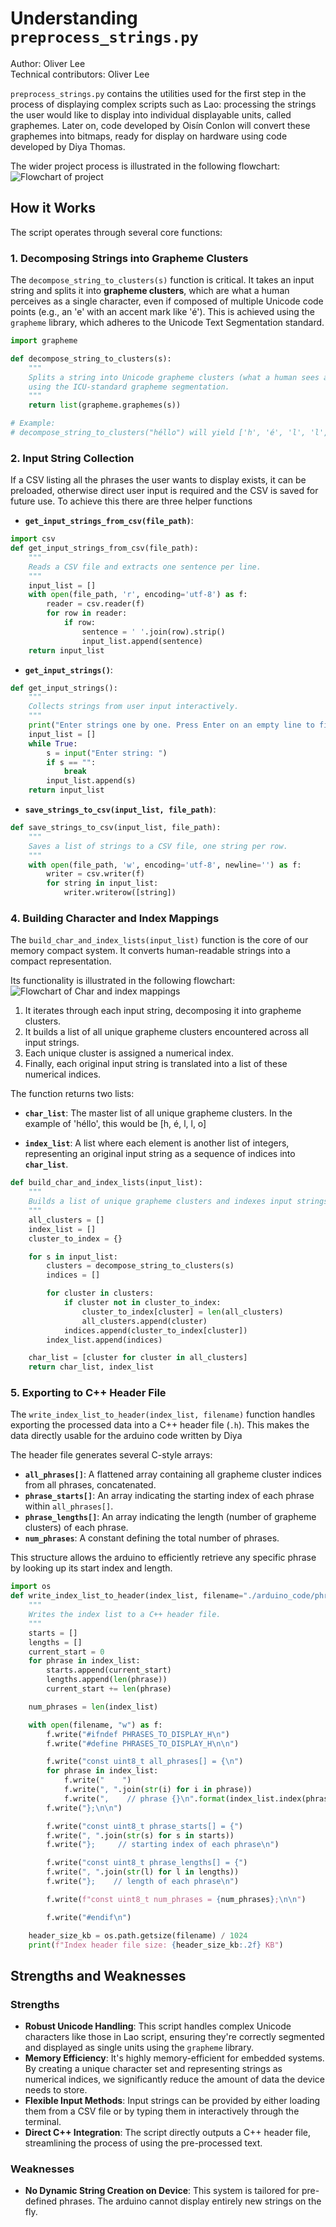 # Understanding `preprocess_strings.py`
Author: Oliver Lee  
Technical contributors: Oliver Lee

`preprocess_strings.py` contains the utilities used for the first step in the process of displaying complex scripts such as Lao: processing the strings the user would like to display into individual displayable units, called graphemes. Later on, code developed by Oisín Conlon will convert these graphemes into bitmaps, ready for display on hardware using code developed by Diya Thomas.

The wider project process is illustrated in the following flowchart:
![Flowchart of project](../www/assets/overall_flow.png)

## How it Works

The script operates through several core functions:

### 1. Decomposing Strings into Grapheme Clusters

The `decompose_string_to_clusters(s)` function is critical. It takes an input string and splits it into **grapheme clusters**, which are what a human perceives as a single character, even if composed of multiple Unicode code points (e.g., an 'e' with an accent mark like 'é'). This is achieved using the `grapheme` library, which adheres to the Unicode Text Segmentation standard.

```python
import grapheme

def decompose_string_to_clusters(s):
    """
    Splits a string into Unicode grapheme clusters (what a human sees as one character),
    using the ICU-standard grapheme segmentation.
    """
    return list(grapheme.graphemes(s))

# Example:
# decompose_string_to_clusters("héllo") will yield ['h', 'é', 'l', 'l', 'o'] # For Lao, it handles base characters and combining marks correctly.
```
### 2. Input String Collection
If a CSV listing all the phrases the user wants to display exists, it can be preloaded, otherwise direct user input is required and the CSV is saved for future use. To achieve this there are three helper functions
* **`get_input_strings_from_csv(file_path)`**:

```python
import csv
def get_input_strings_from_csv(file_path):
    """
    Reads a CSV file and extracts one sentence per line.
    """
    input_list = []
    with open(file_path, 'r', encoding='utf-8') as f:
        reader = csv.reader(f)
        for row in reader:
            if row:
                sentence = ' '.join(row).strip()
                input_list.append(sentence)
    return input_list
```
* **`get_input_strings()`**: 
```python
def get_input_strings():
    """
    Collects strings from user input interactively.
    """
    print("Enter strings one by one. Press Enter on an empty line to finish.")
    input_list = []
    while True:
        s = input("Enter string: ")
        if s == "":
            break
        input_list.append(s)
    return input_list
```
* **`save_strings_to_csv(input_list, file_path)`**: 
```python
def save_strings_to_csv(input_list, file_path):
    """
    Saves a list of strings to a CSV file, one string per row.
    """
    with open(file_path, 'w', encoding='utf-8', newline='') as f:
        writer = csv.writer(f)
        for string in input_list:
            writer.writerow([string])
```
### 4. Building Character and Index Mappings
The `build_char_and_index_lists(input_list)` function is the core of our memory compact system. It converts human-readable strings into a compact representation.

Its functionality is illustrated in the following flowchart: 
![Flowchart of Char and index mappings](../www/assets/cluster%20flow.png)

1.  It iterates through each input string, decomposing it into grapheme clusters.
2.  It builds a list of all unique grapheme clusters encountered across all input strings.
3.  Each unique cluster is assigned a numerical index.
4.  Finally, each original input string is translated into a list of these numerical indices.

The function returns two lists:

* **`char_list`**: The master list of all unique grapheme clusters. In the example of 'héllo', this would be [h, é, l, l, o]

* **`index_list`**: A list where each element is another list of integers, representing an original input string as a sequence of indices into **`char_list`**.

```python
def build_char_and_index_lists(input_list):
    """
    Builds a list of unique grapheme clusters and indexes input strings based on them.
    """
    all_clusters = []
    index_list = []
    cluster_to_index = {}

    for s in input_list:
        clusters = decompose_string_to_clusters(s)
        indices = []

        for cluster in clusters:
            if cluster not in cluster_to_index:
                cluster_to_index[cluster] = len(all_clusters)
                all_clusters.append(cluster)
            indices.append(cluster_to_index[cluster])
        index_list.append(indices)

    char_list = [cluster for cluster in all_clusters]
    return char_list, index_list
```
### 5. Exporting to C++ Header File
The `write_index_list_to_header(index_list, filename)` function handles exporting the processed data into a C++ header file (`.h`). This makes the data directly usable for the arduino code written by Diya

The header file generates several C-style arrays:

* **`all_phrases[]`**: A flattened array containing all grapheme cluster indices from all phrases, concatenated.
* **`phrase_starts[]`**: An array indicating the starting index of each phrase within `all_phrases[]`.
* **`phrase_lengths[]`**: An array indicating the length (number of grapheme clusters) of each phrase.
* **`num_phrases`**: A constant defining the total number of phrases.

This structure allows the arduino to efficiently retrieve any specific phrase by looking up its start index and length.

```python
import os
def write_index_list_to_header(index_list, filename="./arduino_code/phrases_to_display.h"):
    """
    Writes the index list to a C++ header file.
    """
    starts = []
    lengths = []
    current_start = 0
    for phrase in index_list:
        starts.append(current_start)
        lengths.append(len(phrase))
        current_start += len(phrase)

    num_phrases = len(index_list)

    with open(filename, "w") as f:
        f.write("#ifndef PHRASES_TO_DISPLAY_H\n")
        f.write("#define PHRASES_TO_DISPLAY_H\n\n")

        f.write("const uint8_t all_phrases[] = {\n")
        for phrase in index_list:
            f.write("    ")
            f.write(", ".join(str(i) for i in phrase))
            f.write(",    // phrase {}\n".format(index_list.index(phrase) + 1))
        f.write("};\n\n")

        f.write("const uint8_t phrase_starts[] = {")
        f.write(", ".join(str(s) for s in starts))
        f.write("};     // starting index of each phrase\n")

        f.write("const uint8_t phrase_lengths[] = {")
        f.write(", ".join(str(l) for l in lengths))
        f.write("};    // length of each phrase\n")

        f.write(f"const uint8_t num_phrases = {num_phrases};\n\n")

        f.write("#endif\n")

    header_size_kb = os.path.getsize(filename) / 1024
    print(f"Index header file size: {header_size_kb:.2f} KB")
```
## Strengths and Weaknesses
### Strengths
* **Robust Unicode Handling**: This script handles complex Unicode characters like those in Lao script, ensuring they're correctly segmented and displayed as single units using the `grapheme` library.
* **Memory Efficiency**: It's highly memory-efficient for embedded systems. By creating a unique character set and representing strings as numerical indices, we significantly reduce the amount of data the device needs to store.
* **Flexible Input Methods**: Input strings can be provided by either loading them from a CSV file or by typing them in interactively through the terminal.
* **Direct C++ Integration**: The script directly outputs a C++ header file, streamlining the process of using the pre-processed text.

### Weaknesses
* **No Dynamic String Creation on Device**: This system is tailored for pre-defined phrases. The arduino cannot display entirely new strings on the fly.